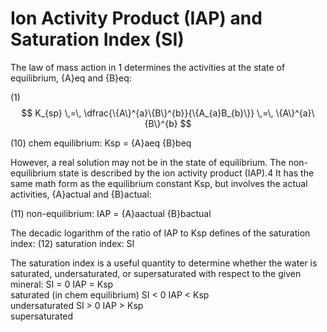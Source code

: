 # Ion Activity Product (IAP) and Saturation Index (SI)

The law of mass action in 1 determines the activities at the state of equilibrium, {A}eq and {B}eq:


(1) $$ K_{sp} \,=\, \dfrac{\{A\}^{a}\{B\}^{b}}{\{A_{a}B_{b}\}} \,=\, \{A\}^{a}\{B\}^{b} $$

(10) 	chem equilibrium: 	Ksp = {A}aeq {B}beq

However, a real solution may not be in the state of equilibrium. The non-equilibrium state is described by the ion activity product (IAP).4 It has the same math form as the equilibrium constant Ksp, but involves the actual activities, {A}actual and {B}actual:

(11) 	non-equilibrium: 	IAP = {A}aactual {B}bactual

The decadic logarithm of the ratio of IAP to Ksp defines of the saturation index:
(12) 	saturation index: 	SI

The saturation index is a useful quantity to determine whether the water is saturated, undersaturated, or supersaturated with respect to the given mineral:
SI = 0 	IAP = Ksp 	
saturated  (in chem equilibrium)
SI < 0 	IAP < Ksp 	
undersaturated
SI > 0 	IAP > Ksp 	
supersaturated
